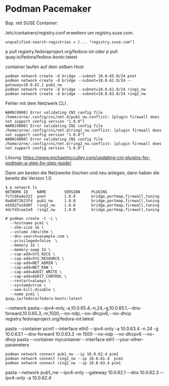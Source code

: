 # Podman Pacemaker

Bsp. mit SUSE Container: 

/etc/containers/registry.conf erweitern um registry.suse.com.

`unqualified-search-registries = [... "registry.suse.com"]`


p pull registry.fedoraproject.org/fedora-iot
oder
p pull quay.io/fedora/fedora-bootc:latest

container laufen auf dem selben Host

```
podman network create -d bridge --subnet 10.0.65.0/24 pnet
podman network create -d bridge --subnet=10.0.62.0/24 --gateway=10.0.62.1 pub1_nw
podman network create -d bridge --subnet=10.0.61.0/24 ring1_nw
podman network create -d bridge --subnet=10.0.63.0/24 ring2_nw
```

Fehler mit dem Netzwerk CLI . 
```
WARN[0000] Error validating CNI config file /home/arne/.config/cni/net.d/pub1_nw.conflist: [plugin firewall does not support config version "1.0.0"] 
WARN[0000] Error validating CNI config file /home/arne/.config/cni/net.d/ring1_nw.conflist: [plugin firewall does not support config version "1.0.0"] 
WARN[0000] Error validating CNI config file /home/arne/.config/cni/net.d/ring2_nw.conflist: [plugin firewall does not support config version "1.0.0"] 
```

Lösung: https://www.michaelmcculley.com/updating-cni-plugins-for-podman-a-step-by-step-guide/

Dann am besten die Netzwerke löschen und neu anlegen, dann haben die bereits die Version 1.0. 

```
$ p network ls
NETWORK ID    NAME        VERSION     PLUGINS
fcfcbba4e322  pnet        1.0.0       bridge,portmap,firewall,tuning
0adb872b23fd  pub1_nw     1.0.0       bridge,portmap,firewall,tuning
eb502fa10d0f  ring1_nw    1.0.0       bridge,portmap,firewall,tuning
4dcfd3cae2a9  ring2_nw    1.0.0       bridge,portmap,firewall,tuning
```





```
# podman create -t -i \
  --hostname pcm1 \
  --shm-size 1G \
  --volume /dev/shm \
  --dns-search=example.com \
  --privileged=false  \
  --memory 1G \
  --memory-swap 1G \
  --cap-add=SYS_NICE \
  --cap-add=SYS_RESOURCE \
  --cap-add=NET_ADMIN \
  --cap-add=NET_RAW \
  --cap-add=AUDIT_WRITE \
  --cap-add=AUDIT_CONTROL \
  --restart=always \
  --systemd=true \
  --oom-kill-disable \
  --name pcm1 \
quay.io/fedora/fedora-bootc:latest
```


  --network pasta:--ipv4-only,-a,10.0.65.4,-n,24,-g,10.0.65.1,--dns-forward,10.0.65.3,-m,1500,--no-ndp,--no-dhcpv6,--no-dhcp \
registry.fedoraproject.org/fedora-iot:latest

pasta --container pcm1 --interface eth0 --ipv4-only -a 10.0.63.4 -n 24 -g 10.0.63.1 --dns-forward 10.0.63.3 -m 1500 --no-ndp --no-dhcpv6 --no-dhcp
pasta --container mycontainer --interface eth1 --your-other-parameters



```
podman network connect pub1_nw --ip 10.0.62.4 pcm1
podman network connect ring1_nw --ip 10.0.61.4  pcm1
podman network connect ring2_nw --ip 10.0.63.4 pcm1
```

pasta --network pub1_nw --ipv4-only --gateway 10.0.62.1 --dns 10.0.62.3 --ipv4-only -a 10.0.62.4
